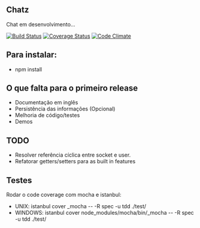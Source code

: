 ## Chatz

Chat em desenvolvimento...

[![Build Status](https://api.travis-ci.org/jefperito/chatz.png)](http://travis-ci.org/#!/jefperito/chatz)
[![Coverage Status](https://coveralls.io/repos/jefperito/chatz/badge.png)](https://coveralls.io/r/jefperito/chatz)
[![Code Climate](https://codeclimate.com/github/jefperito/chatz.png)](https://codeclimate.com/github/jefperito/chatz)

## Para instalar:
 - npm install

## O que falta para o primeiro release
 - Documentação em inglês
 - Persistência das informações (Opcional)
 - Melhoria de código/testes
 - Demos

## TODO
 - Resolver referência cíclica entre socket e user.
 - Refatorar getters/setters para as built in features

## Testes
Rodar o code coverage com mocha e istanbul:
 - UNIX: istanbul cover _mocha -- -R spec -u tdd ./test/
 - WINDOWS: istanbul cover node_modules/mocha/bin/_mocha -- -R spec -u tdd ./test/
